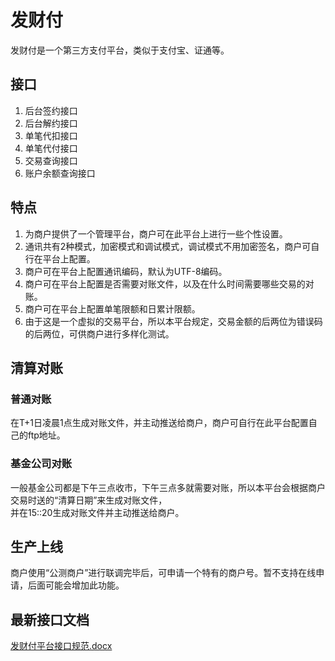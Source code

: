 # 发财付
发财付是一个第三方支付平台，类似于支付宝、证通等。

## 接口
1. 后台签约接口
2. 后台解约接口
3. 单笔代扣接口
4. 单笔代付接口
5. 交易查询接口
6. 账户余额查询接口

## 特点
1. 为商户提供了一个管理平台，商户可在此平台上进行一些个性设置。
2. 通讯共有2种模式，加密模式和调试模式，调试模式不用加密签名，商户可自行在平台上配置。
3. 商户可在平台上配置通讯编码，默认为UTF-8编码。
4. 商户可在平台上配置是否需要对账文件，以及在什么时间需要哪些交易的对账。
5. 商户可在平台上配置单笔限额和日累计限额。
6. 由于这是一个虚拟的交易平台，所以本平台规定，交易金额的后两位为错误码的后两位，可供商户进行多样化测试。

## 清算对账
### 普通对账
在T+1日凌晨1点生成对账文件，并主动推送给商户，商户可自行在此平台配置自己的ftp地址。

### 基金公司对账
一般基金公司都是下午三点收市，下午三点多就需要对账，所以本平台会根据商户交易时送的“清算日期”来生成对账文件，  
并在15::20生成对账文件并主动推送给商户。

## 生产上线
商户使用“公测商户”进行联调完毕后，可申请一个特有的商户号。暂不支持在线申请，后面可能会增加此功能。

## 最新接口文档
[发财付平台接口规范.docx](http://kangyonggan.com:8888/downloads/发财付平台接口规范.docx)
